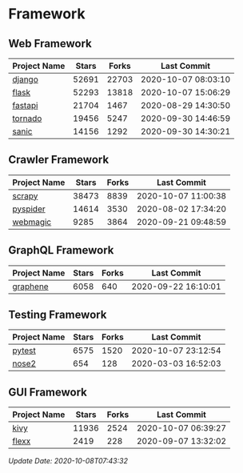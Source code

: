 # Framework

## Web Framework

| Project Name | Stars | Forks | Last Commit |
| ------------ | ----- | ----- | ----------- |
| [django](https://github.com/django/django) | 52691 | 22703 | 2020-10-07 08:03:10 |
| [flask](https://github.com/pallets/flask) | 52293 | 13818 | 2020-10-07 15:06:29 |
| [fastapi](https://github.com/tiangolo/fastapi) | 21704 | 1467 | 2020-08-29 14:30:50 |
| [tornado](https://github.com/tornadoweb/tornado) | 19456 | 5247 | 2020-09-30 14:46:59 |
| [sanic](https://github.com/huge-success/sanic) | 14156 | 1292 | 2020-09-30 14:30:21 |

## Crawler Framework

| Project Name | Stars | Forks | Last Commit |
| ------------ | ----- | ----- | ----------- |
| [scrapy](https://github.com/scrapy/scrapy) | 38473 | 8839 | 2020-10-07 11:00:38 |
| [pyspider](https://github.com/binux/pyspider) | 14614 | 3530 | 2020-08-02 17:34:20 |
| [webmagic](https://github.com/code4craft/webmagic) | 9285 | 3864 | 2020-09-21 09:48:59 |

## GraphQL Framework

| Project Name | Stars | Forks | Last Commit |
| ------------ | ----- | ----- | ----------- |
| [graphene](https://github.com/graphql-python/graphene) | 6058 | 640 | 2020-09-22 16:10:01 |

## Testing Framework

| Project Name | Stars | Forks | Last Commit |
| ------------ | ----- | ----- | ----------- |
| [pytest](https://github.com/pytest-dev/pytest) | 6575 | 1520 | 2020-10-07 23:12:54 |
| [nose2](https://github.com/nose-devs/nose2) | 654 | 128 | 2020-03-03 16:52:03 |

## GUI Framework

| Project Name | Stars | Forks | Last Commit |
| ------------ | ----- | ----- | ----------- |
| [kivy](https://github.com/kivy/kivy) | 11936 | 2524 | 2020-10-07 06:39:27 |
| [flexx](https://github.com/flexxui/flexx) | 2419 | 228 | 2020-09-07 13:32:02 |

*Update Date: 2020-10-08T07:43:32*
